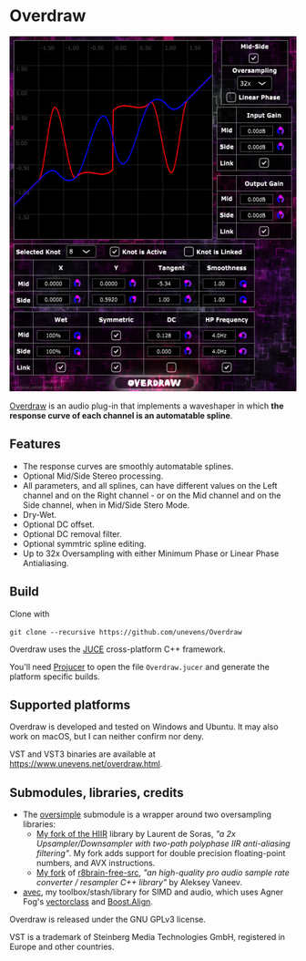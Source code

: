 # Overdraw

![Overdraw GUI](Images/screenshot.jpg?raw=true 'screenshot')

[Overdraw](https://www.unevens.net/overdraw.html) is an audio plug-in that implements a waveshaper in which **the response curve of each channel is an automatable spline**.

## Features

- The response curves are smoothly automatable splines.
- Optional Mid/Side Stereo processing.
- All parameters, and all splines, can have different values on the Left channel and on the Right channel - or on the Mid channel and on the Side channel, when in Mid/Side Stero Mode.
- Dry-Wet.
- Optional DC offset.
- Optional DC removal filter.
- Optional symmtric spline editing.
- Up to 32x Oversampling with either Minimum Phase or Linear Phase Antialiasing.

## Build

Clone with

`git clone --recursive https://github.com/unevens/Overdraw`

Overdraw uses the [JUCE](https://github.com/WeAreROLI/JUCE) cross-platform C++ framework.

You'll need [Projucer](https://shop.juce.com/get-juce) to open the file `Overdraw.jucer` and generate the platform specific builds.

## Supported platforms

Overdraw is developed and tested on Windows and Ubuntu. It may also work on macOS, but I can neither confirm nor deny.

VST and VST3 binaries are available at https://www.unevens.net/overdraw.html.

## Submodules, libraries, credits

- The [oversimple](https://github.com/unevens/hiir) submodule is a wrapper around two oversampling libraries:
    - [My fork of the HIIR](https://github.com/unevens/hiir) library by Laurent de Soras, *"a 2x Upsampler/Downsampler with two-path polyphase IIR anti-aliasing filtering"*. My fork adds support for double precision floating-point numbers, and AVX instructions.
    - [My fork](https://github.com/unevens/r8brain/tree/include)  of [r8brain-free-src](https://github.com/avaneev/r8brain-free-src), *"an high-quality pro
  audio sample rate converter / resampler C++ library"* by Aleksey Vaneev.
- [avec](https://github.com/unevens/avec), my toolbox/stash/library for SIMD and audio, which uses Agner Fog's [vectorclass](https://github.com/vectorclass/version2) and [Boost.Align](https://www.boost.org/doc/libs/1_71_0/doc/html/align.html).

Overdraw is released under the GNU GPLv3 license.

VST is a trademark of Steinberg Media Technologies GmbH, registered in Europe and other countries.
